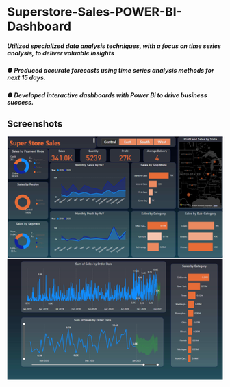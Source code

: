 # Superstore-Sales-POWER-BI-Dashboard 
##### Utilized specialized data analysis techniques, with a focus on time series analysis, to deliver valuable insights
##### ● Produced accurate forecasts using time series analysis methods for next 15 days.
##### ● Developed interactive dashboards with Power Bi to drive business success.
## Screenshots
![Alt Text](s1.png)
![Alt Text](s2.png)

